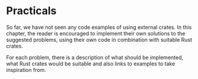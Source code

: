# Practicals
So far, we have not seen any code examples of using external crates. In this chapter, the reader is encouraged to implement their own solutions to the suggested problems, using their own code in combination with suitable Rust crates.

For each problem, there is a description of what should be implemented, what Rust crates would be suitable and also links to examples to take inspiration from.
